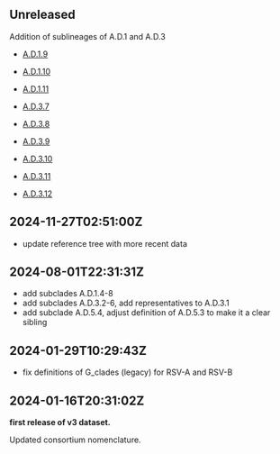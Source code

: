 ## Unreleased

Addition of sublineages of A.D.1 and A.D.3

 - [A.D.1.9](https://github.com/rsv-lineages/lineage-designation-A/blob/main/lineages/A.D.1.9.yml)
 - [A.D.1.10](https://github.com/rsv-lineages/lineage-designation-A/blob/main/lineages/A.D.1.10.yml)
 - [A.D.1.11](https://github.com/rsv-lineages/lineage-designation-A/blob/main/lineages/A.D.1.11.yml)


 - [A.D.3.7](https://github.com/rsv-lineages/lineage-designation-A/blob/main/lineages/A.D.3.7.yml)
 - [A.D.3.8](https://github.com/rsv-lineages/lineage-designation-A/blob/main/lineages/A.D.3.8.yml)
 - [A.D.3.9](https://github.com/rsv-lineages/lineage-designation-A/blob/main/lineages/A.D.3.9.yml)
 - [A.D.3.10](https://github.com/rsv-lineages/lineage-designation-A/blob/main/lineages/A.D.3.10.yml)
 - [A.D.3.11](https://github.com/rsv-lineages/lineage-designation-A/blob/main/lineages/A.D.3.11.yml)
 - [A.D.3.12](https://github.com/rsv-lineages/lineage-designation-A/blob/main/lineages/A.D.3.12.yml)


## 2024-11-27T02:51:00Z

 - update reference tree with more recent data


## 2024-08-01T22:31:31Z

 - add subclades A.D.1.4-8
 - add subclades A.D.3.2-6, add representatives to A.D.3.1
 - add subclade A.D.5.4, adjust definition of A.D.5.3 to make it a clear sibling


## 2024-01-29T10:29:43Z

 - fix definitions of G_clades (legacy) for RSV-A and RSV-B


## 2024-01-16T20:31:02Z

**first release of v3 dataset.**

Updated consortium nomenclature.
